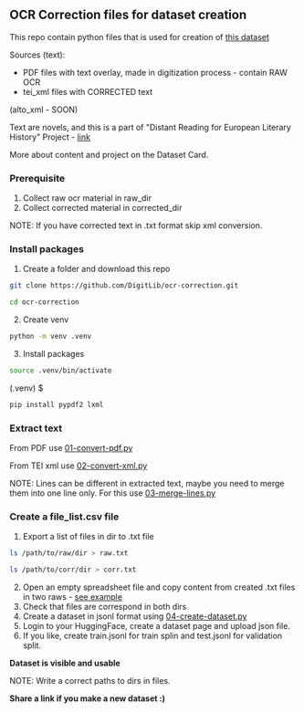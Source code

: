 ## OCR Correction files for dataset creation
This repo contain python files that is used for creation of [this dataset](https://huggingface.co/datasets/Sagicc/postocr-sr)

Sources (text):
* PDF files with text overlay, made in digitization process - contain RAW OCR
* tei_xml files with CORRECTED text

(alto_xml - SOON)

Text are novels, and this is a part of "Distant Reading for European Literary History" Project - [link](https://www.distant-reading.net)

More about content and project on the Dataset Card.

### Prerequisite
1. Collect raw ocr material in raw_dir
2. Collect corrected material in corrected_dir

NOTE: If you have corrected text in .txt format skip xml conversion.

### Install packages

1. Create a folder and download this repo

```bash
git clone https://github.com/DigitLib/ocr-correction.git
```
```bash
cd ocr-correction
```

2. Create venv
```bash
python -m venv .venv
```
3. Install packages
```bash
source .venv/bin/activate
```
(.venv) $
```bash
pip install pypdf2 lxml
```

### Extract text

From PDF use [01-convert-pdf.py](01-convert-pdf.py)

From TEI xml use [02-convert-xml.py](02-convert-xml.py)

NOTE: Lines can be different in extracted text, maybe you need to merge them into one line only. For this use [03-merge-lines.py](03-merge-lines.py)

### Create a file_list.csv file
1. Export a list of files in dir to .txt file
```bash
ls /path/to/raw/dir > raw.txt
```
```bash
ls /path/to/corr/dir > corr.txt
```
2. Open an empty spreadsheet file and copy content from created .txt files in two raws - [see example](file_list.csv)
3. Check that files are correspond in both dirs
4. Create a dataset in jsonl format using [04-create-dataset.py](04-create-dataset.py)
5. Login to your HuggingFace, create a dataset page and upload json file.
6. If you like, create train.jsonl for train splin and test.jsonl for validation split.

**Dataset is visible and usable**

NOTE: Write a correct paths to dirs in files.

**Share a link if you make a new dataset :)**
